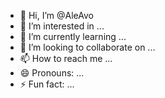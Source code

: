 - 👋 Hi, I’m @AleAvo
- 👀 I’m interested in ...
- 🌱 I’m currently learning ...
- 💞️ I’m looking to collaborate on ...
- 📫 How to reach me ...
- 😄 Pronouns: ...
- ⚡ Fun fact: ...

<!---
AleAvo/AleAvo is a ✨ special ✨ repository because its `README.md` (this file) appears on your GitHub profile.
You can click the Preview link to take a look at your changes.
--->
